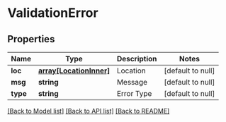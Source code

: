 # ValidationError

## Properties
Name | Type | Description | Notes
------------ | ------------- | ------------- | -------------
**loc** | [**array[LocationInner]**](LocationInner.md) | Location | [default to null]
**msg** | **string** | Message | [default to null]
**type** | **string** | Error Type | [default to null]

[[Back to Model list]](../README.md#documentation-for-models) [[Back to API list]](../README.md#documentation-for-api-endpoints) [[Back to README]](../README.md)


